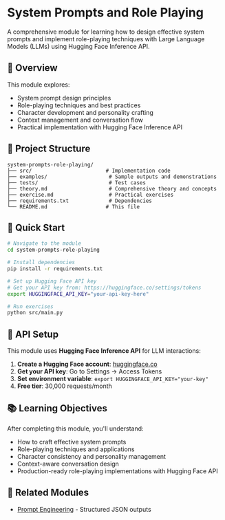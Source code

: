 # System Prompts and Role Playing

A comprehensive module for learning how to design effective system prompts and implement role-playing techniques with Large Language Models (LLMs) using Hugging Face Inference API.

## 🎯 Overview

This module explores:
- System prompt design principles
- Role-playing techniques and best practices
- Character development and personality crafting
- Context management and conversation flow
- Practical implementation with Hugging Face Inference API

## 📁 Project Structure

```
system-prompts-role-playing/
├── src/                        # Implementation code
├── examples/                    # Sample outputs and demonstrations
├── tests/                       # Test cases
├── theory.md                    # Comprehensive theory and concepts
├── exercise.md                  # Practical exercises
├── requirements.txt             # Dependencies
└── README.md                   # This file
```

## 🚀 Quick Start

```bash
# Navigate to the module
cd system-prompts-role-playing

# Install dependencies
pip install -r requirements.txt

# Set up Hugging Face API key
# Get your API key from: https://huggingface.co/settings/tokens
export HUGGINGFACE_API_KEY="your-api-key-here"

# Run exercises
python src/main.py
```

## 🔑 API Setup

This module uses **Hugging Face Inference API** for LLM interactions:

1. **Create a Hugging Face account**: [huggingface.co](https://huggingface.co)
2. **Get your API key**: Go to Settings → Access Tokens
3. **Set environment variable**: `export HUGGINGFACE_API_KEY="your-key"`
4. **Free tier**: 30,000 requests/month

## 📚 Learning Objectives

After completing this module, you'll understand:
- How to craft effective system prompts
- Role-playing techniques and applications
- Character consistency and personality management
- Context-aware conversation design
- Production-ready role-playing implementations with Hugging Face API

## 🔗 Related Modules

- [Prompt Engineering](../prompt-engineering/) - Structured JSON outputs
